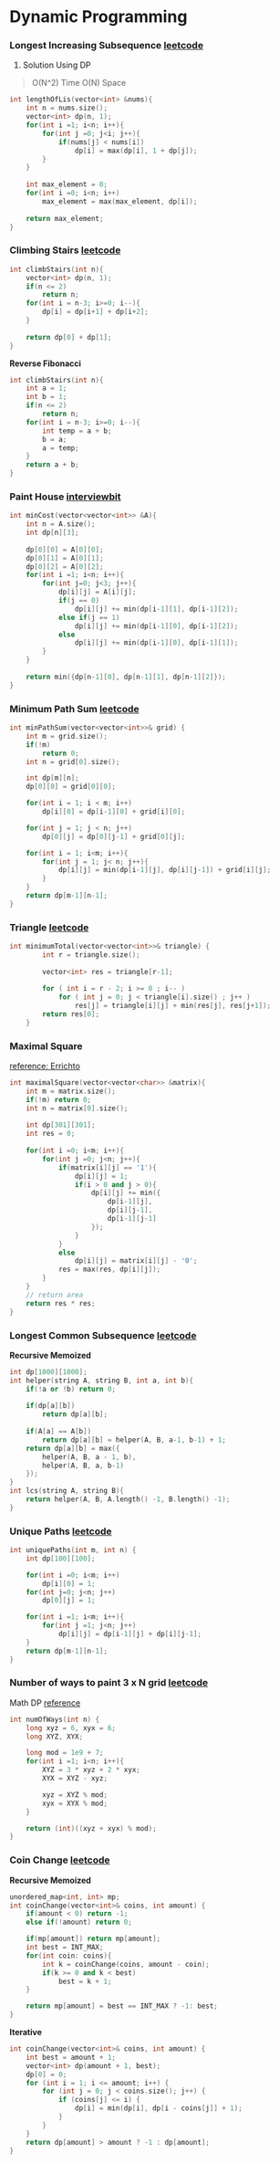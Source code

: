 # Dynamic Programming
### Longest Increasing Subsequence [leetcode](https://leetcode.com/problems/longest-increasing-subsequence/)
1. Solution Using DP
>  O(N^2) Time O(N) Space

```cpp
int lengthOfLis(vector<int> &nums){
	int n = nums.size();
	vector<int> dp(n, 1);
	for(int i =1; i<n; i++){
		for(int j =0; j<i; j++){
			if(nums[j] < nums[i])
				dp[i] = max(dp[i], 1 + dp[j]);
		}
	}
	
	int max_element = 0;
	for(int i =0; i<n; i++)
		max_element = max(max_element, dp[i]);
	
	return max_element;
}
```

### Climbing Stairs [leetcode](https://leetcode.com/problems/climbing-stairs/)

```cpp
int climbStairs(int n){
	vector<int> dp(n, 1);
	if(n <= 2)
		return n;
	for(int i = n-3; i>=0; i--){
		dp[i] = dp[i+1] + dp[i+2];
	}
	
	return dp[0] + dp[1];
}
```

__Reverse Fibonacci__
```cpp
int climbStairs(int n){
	int a = 1;
	int b = 1;
	if(n <= 2)
		return n;
	for(int i = n-3; i>=0; i--){
		int temp = a + b;
		b = a;
		a = temp;
	}
	return a + b;
}
```

### Paint House [interviewbit](https://www.interviewbit.com/problems/paint-house/)

```cpp
int minCost(vector<vector<int>> &A){
	int n = A.size();
	int dp[n][3];
	
	dp[0][0] = A[0][0];
	dp[0][1] = A[0][1];
	dp[0][2] = A[0][2];
	for(int i =1; i<n; i++){
		for(int j=0; j<3; j++){
			dp[i][j] = A[i][j];
			if(j == 0)
				dp[i][j] += min(dp[i-1][1], dp[i-1][2]);
			else if(j == 1)
				dp[i][j] += min(dp[i-1][0], dp[i-1][2]);
			else
				dp[i][j] += min(dp[i-1][0], dp[i-1][1]);
		}
	}
	
	return min({dp[n-1][0], dp[n-1][1], dp[n-1][2]});
}
```

### Minimum Path Sum [leetcode](https://leetcode.com/problems/minimum-path-sum/)
```cpp
int minPathSum(vector<vector<int>>& grid) {
	int m = grid.size();
	if(!m)
		return 0;
	int n = grid[0].size();

	int dp[m][n];
	dp[0][0] = grid[0][0];

	for(int i = 1; i < m; i++)
		dp[i][0] = dp[i-1][0] + grid[i][0];

	for(int j = 1; j < n; j++)
		dp[0][j] = dp[0][j-1] + grid[0][j];

	for(int i = 1; i<m; i++){
		for(int j = 1; j< n; j++){
			dp[i][j] = min(dp[i-1][j], dp[i][j-1]) + grid[i][j];
		}
	}
	return dp[m-1][n-1];
}
```

### Triangle [leetcode](https://leetcode.com/problems/triangle/)
```cpp
int minimumTotal(vector<vector<int>>& triangle) {
        int r = triangle.size();
        
        vector<int> res = triangle[r-1];
        
        for ( int i = r - 2; i >= 0 ; i-- )
            for ( int j = 0; j < triangle[i].size() ; j++ )
                res[j] = triangle[i][j] + min(res[j], res[j+1]);
        return res[0];
    }
```

### Maximal Square
[reference: Errichto](https://youtu.be/oPrpoVdRLtg)
```cpp
int maximalSquare(vector<vector<char>> &matrix){
	int m = matrix.size();
	if(!m) return 0;
	int n = matrix[0].size();
	
	int dp[301][301];
	int res = 0;
	
	for(int i =0; i<m; i++){
		for(int j =0; j<n; j++){
			if(matrix[i][j] == '1'){
				dp[i][j] = 1;
				if(i > 0 and j > 0){
					dp[i][j] += min({
						dp[i-1][j],
						dp[i][j-1],
						dp[i-1][j-1]
					});
				}
			}
			else
				dp[i][j] = matrix[i][j] - '0';
			res = max(res, dp[i][j]);
		}
	}
	// return area
	return res * res;
}
```

### Longest Common Subsequence [leetcode](https://leetcode.com/problems/longest-common-subsequence/)
__Recursive Memoized__

```cpp
int dp[1000][1000];
int helper(string A, string B, int a, int b){
	if(!a or !b) return 0;
	
	if(dp[a][b])
		return dp[a][b];
	
	if(A[a] == A[b])
		return dp[a][b] = helper(A, B, a-1, b-1) + 1;
	return dp[a][b] = max({
		helper(A, B, a - 1, b),
		helper(A, B, a, b-1)
	});
}
int lcs(string A, string B){
	return helper(A, B, A.length() -1, B.length() -1);
}
```

### Unique Paths [leetcode](https://leetcode.com/problems/unique-paths/)
```cpp
int uniquePaths(int m, int n) {
	int dp[100][100];

	for(int i =0; i<m; i++)
		dp[i][0] = 1;
	for(int j=0; j<n; j++)
		dp[0][j] = 1;

	for(int i =1; i<m; i++){
		for(int j =1; j<n; j++)
			dp[i][j] = dp[i-1][j] + dp[i][j-1];
	}
	return dp[m-1][n-1];
}
```

### Number of ways to paint 3 x N grid [leetcode](https://leetcode.com/problems/number-of-ways-to-paint-n-3-grid/)

Math DP [reference](https://leetcode.com/problems/number-of-ways-to-paint-n-3-grid/discuss/574923/JavaC%2B%2BPython-DP-O(1)-Space)

```cpp
int numOfWays(int n) {
	long xyz = 6, xyx = 6;
	long XYZ, XYX;

	long mod = 1e9 + 7;
	for(int i =1; i<n; i++){
		XYZ = 3 * xyz + 2 * xyx;
		XYX = XYZ - xyz;

		xyz = XYZ % mod;
		xyx = XYX % mod;
	}

	return (int)((xyz + xyx) % mod);
}
```

### Coin Change [leetcode](https://leetcode.com/problems/coin-change/submissions/)
__Recursive Memoized__
```cpp
unordered_map<int, int> mp;
int coinChange(vector<int>& coins, int amount) {
	if(amount < 0) return -1;
	else if(!amount) return 0;

	if(mp[amount]) return mp[amount];
	int best = INT_MAX;
	for(int coin: coins){
		int k = coinChange(coins, amount - coin);
		if(k >= 0 and k < best)
			best = k + 1;
	}

	return mp[amount] = best == INT_MAX ? -1: best;
}
```
__Iterative__
```cpp
int coinChange(vector<int>& coins, int amount) {
	int best = amount + 1;
	vector<int> dp(amount + 1, best);
	dp[0] = 0;
	for (int i = 1; i <= amount; i++) {
		for (int j = 0; j < coins.size(); j++) {
			if (coins[j] <= i) {
				dp[i] = min(dp[i], dp[i - coins[j]] + 1);
			}
		}
	}
	return dp[amount] > amount ? -1 : dp[amount];
}
```
